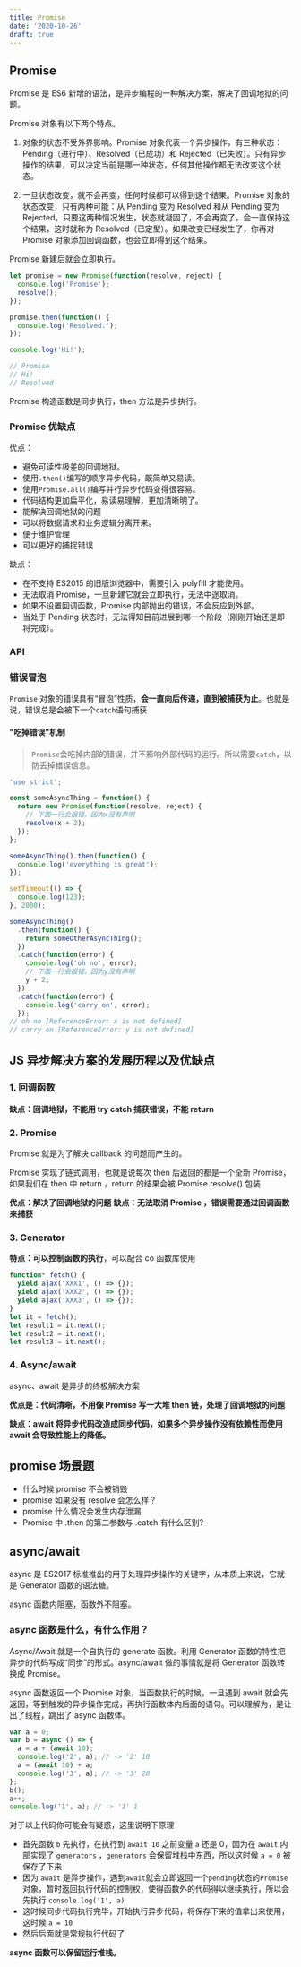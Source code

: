 ```yaml
---
title: Promise
date: '2020-10-26'
draft: true
---
```


## Promise

Promise 是 ES6 新增的语法，是异步编程的一种解决方案，解决了回调地狱的问题。

Promise 对象有以下两个特点。

1. 对象的状态不受外界影响。Promise 对象代表一个异步操作，有三种状态：Pending（进行中）、Resolved（已成功）和 Rejected（已失败）。只有异步操作的结果，可以决定当前是哪一种状态，任何其他操作都无法改变这个状态。

2. 一旦状态改变，就不会再变，任何时候都可以得到这个结果。Promise 对象的状态改变，只有两种可能：从 Pending 变为 Resolved 和从 Pending 变为 Rejected。只要这两种情况发生，状态就凝固了，不会再变了，会一直保持这个结果，这时就称为 Resolved（已定型）。如果改变已经发生了，你再对 Promise 对象添加回调函数，也会立即得到这个结果。

Promise 新建后就会立即执行。

```js
let promise = new Promise(function(resolve, reject) {
  console.log('Promise');
  resolve();
});

promise.then(function() {
  console.log('Resolved.');
});

console.log('Hi!');

// Promise
// Hi!
// Resolved
```

Promise 构造函数是同步执行，then 方法是异步执行。

### Promise 优缺点

优点：

- 避免可读性极差的回调地狱。
- 使用`.then()`编写的顺序异步代码，既简单又易读。
- 使用`Promise.all()`编写并行异步代码变得很容易。
- 代码结构更加扁平化，易读易理解，更加清晰明了。
- 能解决回调地狱的问题
- 可以将数据请求和业务逻辑分离开来。
- 便于维护管理
- 可以更好的捕捉错误

缺点：

- 在不支持 ES2015 的旧版浏览器中，需要引入 polyfill 才能使用。
- 无法取消 Promise，一旦新建它就会立即执行，无法中途取消。
- 如果不设置回调函数，Promise 内部抛出的错误，不会反应到外部。
- 当处于 Pending 状态时，无法得知目前进展到哪一个阶段（刚刚开始还是即将完成）。

### API

### 错误冒泡

`Promise` 对象的错误具有“冒泡”性质，**会一直向后传递，直到被捕获为止**。也就是说，错误总是会被下一个`catch`语句捕获

#### "吃掉错误"机制

> `Promise`会吃掉内部的错误，并不影响外部代码的运行。所以需要`catch`，以防丢掉错误信息。

```js
'use strict';

const someAsyncThing = function() {
  return new Promise(function(resolve, reject) {
    // 下面一行会报错，因为x没有声明
    resolve(x + 2);
  });
};

someAsyncThing().then(function() {
  console.log('everything is great');
});

setTimeout(() => {
  console.log(123);
}, 2000);
```

```js
someAsyncThing()
  .then(function() {
    return someOtherAsyncThing();
  })
  .catch(function(error) {
    console.log('oh no', error);
    // 下面一行会报错，因为y没有声明
    y + 2;
  })
  .catch(function(error) {
    console.log('carry on', error);
  });
// oh no [ReferenceError: x is not defined]
// carry on [ReferenceError: y is not defined]
```

## JS 异步解决方案的发展历程以及优缺点

### 1. 回调函数

**缺点：回调地狱，不能用 try catch 捕获错误，不能 return**

### 2. Promise

Promise 就是为了解决 callback 的问题而产生的。

Promise 实现了链式调用，也就是说每次 then 后返回的都是一个全新 Promise，如果我们在 then 中 return ，return 的结果会被 Promise.resolve() 包装

**优点：解决了回调地狱的问题**
**缺点：无法取消 Promise ，错误需要通过回调函数来捕获**

### 3. Generator

**特点：可以控制函数的执行**，可以配合 co 函数库使用

```js
function* fetch() {
  yield ajax('XXX1', () => {});
  yield ajax('XXX2', () => {});
  yield ajax('XXX3', () => {});
}
let it = fetch();
let result1 = it.next();
let result2 = it.next();
let result3 = it.next();
```

### 4. Async/await

async、await 是异步的终极解决方案

**优点是：代码清晰，不用像 Promise 写一大堆 then 链，处理了回调地狱的问题**

**缺点：await 将异步代码改造成同步代码，如果多个异步操作没有依赖性而使用 await 会导致性能上的降低。**

## promise 场景题

- 什么时候 promise 不会被销毁
- promise 如果没有 resolve 会怎么样？
- promise 什么情况会发生内存泄漏
- Promise 中 .then 的第二参数与 .catch 有什么区别?

## async/await

async 是 ES2017 标准推出的用于处理异步操作的关键字，从本质上来说，它就是 Generator 函数的语法糖。

async 函数内阻塞，函数外不阻塞。

### async 函数是什么，有什么作用？

Async/Await 就是一个自执行的 generate 函数。利用 Generator 函数的特性把异步的代码写成“同步”的形式。async/await 做的事情就是将 Generator 函数转换成 Promise。

async 函数返回一个 Promise 对象，当函数执行的时候，一旦遇到 await 就会先返回，等到触发的异步操作完成，再执行函数体内后面的语句。可以理解为，是让出了线程，跳出了 async 函数体。

```js
var a = 0;
var b = async () => {
  a = a + (await 10);
  console.log('2', a); // -> '2' 10
  a = (await 10) + a;
  console.log('3', a); // -> '3' 20
};
b();
a++;
console.log('1', a); // -> '1' 1
```

对于以上代码你可能会有疑惑，这里说明下原理

- 首先函数 `b` 先执行，在执行到 `await 10` 之前变量 `a` 还是 0，因为在 `await` 内部实现了 `generators` ，`generators` 会保留堆栈中东西，所以这时候 `a = 0` 被保存了下来
- 因为 `await` 是异步操作，遇到`await`就会立即返回一个`pending`状态的`Promise`对象，暂时返回执行代码的控制权，使得函数外的代码得以继续执行，所以会先执行 `console.log('1', a)`
- 这时候同步代码执行完毕，开始执行异步代码，将保存下来的值拿出来使用，这时候 `a = 10`
- 然后后面就是常规执行代码了

**async 函数可以保留运行堆栈。**
